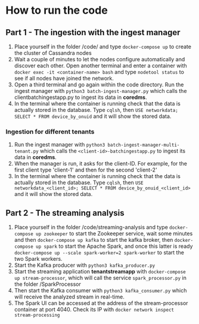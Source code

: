# How to run the code

## Part 1 - The ingestion with the ingest manager

1. Place yourself in the folder /code/ and type `docker-compose up` to create the cluster of Cassandra nodes
2. Wait a couple of minutes to let the nodes configure automatically and discover each other. Open another terminal and enter a container with `docker exec -it <container-name> bash` and type `nodetool status` to see if all nodes have joined the network.
3. Open a third terminal and go again within the code directory. Run the ingest manager with `python3 batch-ingest-manager.py` which calls the clientbatchingestapp.py to ingest its data in **coredms**.
5. In the terminal where the container is running check that the data is actually stored in the database. Type `cqlsh`, then `USE networkdata; SELECT * FROM device_by_onuid` and it will show the stored data.

### Ingestion for different tenants

1. Run the ingest manager with `python3 batch-ingest-manager-multi-tenant.py` which calls the `<client-id>-batchingestapp.py` to ingest its data in **coredms**.
2. When the manager is run, it asks for the client-ID. For example, for the first client type 'client-1' and then for the second 'client-2'
3. In the terminal where the container is running check that the data is actually stored in the database. Type `cqlsh`, then `USE networkdata_<client_id>; SELECT * FROM device_by_onuid_<client_id>` and it will show the stored data.


## Part 2 - The streaming analysis

1. Place yourself in the folder /code/streaming-analysis and type `docker-compose up zookeeper` to start the Zookeeper service, wait some minutes and then `docker-compose up kafka` to start the kafka broker, then `docker-compose up spark` to start the Apache Spark, and once this latter is ready `docker-compose up --scale spark-worker=2 spark-worker` to start the two Spark workers. 
2. Start the Kafka producer with `python3 kafka_producer.py`
3. Start the streaming application **tenantstreamapp** with `docker-compose up stream-processor`, which will call the service `spark_processor.py` in the folder /SparkProcessor
4. Then start the Kafka consumer with `python3 kafka_consumer.py` which will receive the analyzed stream in real-time.
5. The Spark UI can be accessed at the address of the stream-processor container at port 4040. Check its IP with `docker network inspect stream-processing`
